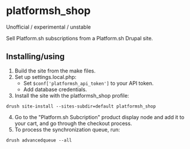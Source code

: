 # platformsh_shop
Unofficial / experimental / unstable

Sell Platform.sh subscriptions from a Platform.sh Drupal site.

## Installing/using

1. Build the site from the make files.
2. Set up settings.local.php:
   * Set `$conf['platformsh_api_token']` to your API token.
   * Add database credentials.
3. Install the site with the platformsh_shop profile:
  ```
  drush site-install --sites-subdir=default platformsh_shop
  ```
4. Go to the "Platform.sh Subcription" product display node and add it to your cart, and go through the checkout process.
5. To process the synchronization queue, run:
  ```
  drush advancedqueue --all
  ```
